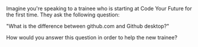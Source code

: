 Imagine you're speaking to a trainee who is starting at Code Your Future for the first time. 
They ask the following question:

"What is the difference between github.com and Github desktop?"

How would you answer this question in order to help the new trainee?